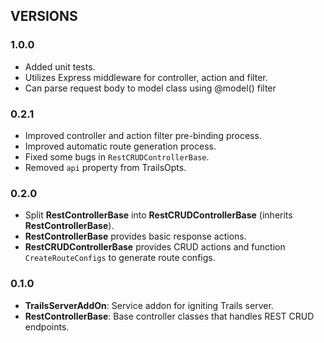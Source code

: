 ## VERSIONS

### 1.0.0
- Added unit tests.
- Utilizes Express middleware for controller, action and filter.
- Can parse request body to model class using @model() filter

### 0.2.1
- Improved controller and action filter pre-binding process.
- Improved automatic route generation process.
- Fixed some bugs in `RestCRUDControllerBase`.
- Removed `api` property from TrailsOpts.

### 0.2.0
- Split **RestControllerBase** into **RestCRUDControllerBase** (inherits **RestControllerBase**).
- **RestControllerBase** provides basic response actions.
- **RestCRUDControllerBase** provides CRUD actions and function `CreateRouteConfigs` to generate route configs.

### 0.1.0
- **TrailsServerAddOn**: Service addon for igniting Trails server.
- **RestControllerBase**: Base controller classes that handles REST CRUD endpoints.
